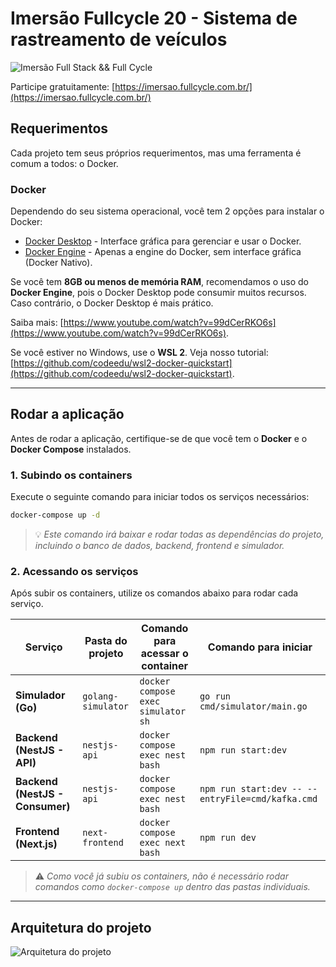 # Imersão Fullcycle 20 - Sistema de rastreamento de veículos

![Imersão Full Stack && Full Cycle](https://events-fullcycle.s3.amazonaws.com/events-fullcycle/static/site/img/grupo_4417.png)

Participe gratuitamente: [https://imersao.fullcycle.com.br/](https://imersao.fullcycle.com.br/)

## **Requerimentos**

Cada projeto tem seus próprios requerimentos, mas uma ferramenta é comum a todos: o Docker.

### **Docker**

Dependendo do seu sistema operacional, você tem 2 opções para instalar o Docker:

- [Docker Desktop](https://www.docker.com/products/docker-desktop/) - Interface gráfica para gerenciar e usar o Docker.
- [Docker Engine](https://docs.docker.com/engine/install/) - Apenas a engine do Docker, sem interface gráfica (Docker Nativo).

Se você tem **8GB ou menos de memória RAM**, recomendamos o uso do **Docker Engine**, pois o Docker Desktop pode consumir muitos recursos. Caso contrário, o Docker Desktop é mais prático.

Saiba mais: [https://www.youtube.com/watch?v=99dCerRKO6s](https://www.youtube.com/watch?v=99dCerRKO6s).

Se você estiver no Windows, use o **WSL 2**. Veja nosso tutorial: [https://github.com/codeedu/wsl2-docker-quickstart](https://github.com/codeedu/wsl2-docker-quickstart).

---

## **Rodar a aplicação**

Antes de rodar a aplicação, certifique-se de que você tem o **Docker** e o **Docker Compose** instalados.

### **1. Subindo os containers**
Execute o seguinte comando para iniciar todos os serviços necessários:

```bash
docker-compose up -d
```

> 💡 *Este comando irá baixar e rodar todas as dependências do projeto, incluindo o banco de dados, backend, frontend e simulador.*

### **2. Acessando os serviços**
Após subir os containers, utilize os comandos abaixo para rodar cada serviço.

| **Serviço** | **Pasta do projeto** | **Comando para acessar o container** | **Comando para iniciar** |
|-------------|---------------------|--------------------------------|----------------------|
| **Simulador (Go)** | `golang-simulator` | `docker compose exec simulator sh` | `go run cmd/simulator/main.go` |
| **Backend (NestJS - API)** | `nestjs-api` | `docker compose exec nest bash` | `npm run start:dev` |
| **Backend (NestJS - Consumer)** | `nestjs-api` | `docker compose exec nest bash` | `npm run start:dev -- --entryFile=cmd/kafka.cmd` |
| **Frontend (Next.js)** | `next-frontend` | `docker compose exec next bash` | `npm run dev` |

> ⚠️ *Como você já subiu os containers, não é necessário rodar comandos como `docker-compose up` dentro das pastas individuais.*

---

## **Arquitetura do projeto**

![Arquitetura do projeto](./arquitetura_projeto.png)
